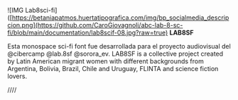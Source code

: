 ![IMG Lab8sci-fi]([https://betaniapatmos.huertatipografica.com/img/bp_socialmedia_descripcion.png](https://github.com/CaroGiovagnoli/abc-lab-8-sc-fi/blob/main/documentation/lab8scif-08.jpg?raw=true)
**LAB8SF**

Esta monospace sci-fi font fue desarrollada para el proyecto audiovisual del @cibercamp @lab.8sf @sorora_ev. LAB8SF is a collective project created by Latin American migrant women with different backgrounds from Argentina, Bolivia, Brazil, Chile and Uruguay, FLINTA and science fiction lovers.


////
